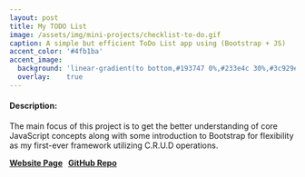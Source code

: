 ```yaml
---
layout: post
title: My TODO List
image: /assets/img/mini-projects/checklist-to-do.gif
caption: A simple but efficient ToDo List app using (Bootstrap + JS)
accent_color: '#4fb1ba'
accent_image:
  background: 'linear-gradient(to bottom,#193747 0%,#233e4c 30%,#3c929e 50%,#d5d5d4 70%,#cdccc8 100%)'
  overlay:    true
---
```


<body>
  <h4>Description:</h4>
  <p>The main focus of this project is to get the better understanding of core JavaScript concepts along with some introduction to Bootstrap for flexibility as my first-ever framework utilizing C.R.U.D operations.</p>
  <strong>
    <a href="https://hypertextassassin0273.github.io/Learn_JS/to-do-list" target="_blank">Website Page</a> &nbsp;
    <a href="https://github.com/HypertextAssassin0273/Learn_JS/tree/master/Code_With_Harry/small_projects" target="_blank">GitHub Repo</a>
  </strong>
  <br>
</body>
